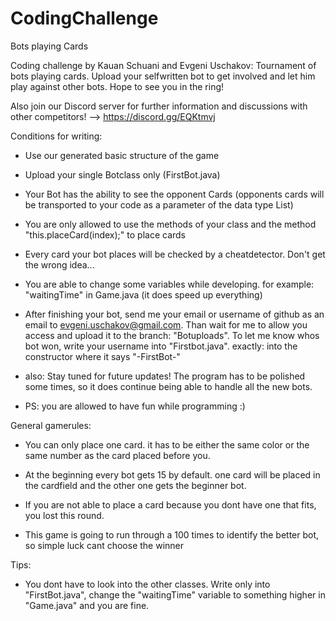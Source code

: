 # CodingChallenge
Bots playing Cards

Coding challenge by Kauan Schuani and Evgeni Uschakov: Tournament of bots playing cards. Upload your selfwritten bot to get involved and let him play against other bots. Hope to see you in the ring!

Also join our Discord server for further information and discussions with other competitors! --> https://discord.gg/EQKtmvj

Conditions for writing: 

- Use our generated basic structure of the game
            
- Upload your single Botclass only (FirstBot.java)
            
- Your Bot has the ability to see the opponent Cards (opponents cards will be transported to your code as a parameter of the data type List<Karte>)

- You are only allowed to use the methods of your class and the method "this.placeCard(index);" to place cards

- Every card your bot places will be checked by a cheatdetector. Don't get the wrong idea...

- You are able to change some variables while developing. for example: "waitingTime" in Game.java (it does speed up everything)

- After finishing your bot, send me your email or username of github as an email to evgeni.uschakov@gmail.com. Than wait for me to allow you access and upload it to the branch: "Botuploads". To let me know whos bot won, write your username into "Firstbot.java". exactly: into the constructor where it says "-FirstBot-"

- also: Stay tuned for future updates! The program has to be polished some times, so it does continue being able to handle all the new bots.

- PS: you are allowed to have fun while programming :)
            
General gamerules: 

- You can only place one card. it has to be either the same color or the same number as the card placed before you.

- At the beginning every bot gets 15 by default. one card will be placed in the cardfield and the other one gets the beginner bot.

- If you are not able to place a card because you dont have one that fits, you lost this round.

- This game is going to run through a 100 times to identify the better bot, so simple luck cant choose the winner

Tips:

- You dont have to look into the other classes. Write only into "FirstBot.java", change the "waitingTime" variable to something higher in "Game.java" and you are fine.
